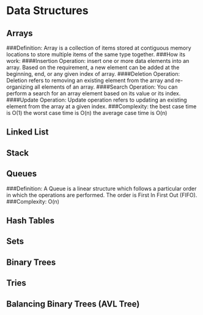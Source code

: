 # Data Structures

## Arrays
###Definition:
Array is a collection of items stored at contiguous memory locations to
store multiple items of the same type together.
###How its work:
####Insertion Operation:
insert one or more data elements into an array. Based on the requirement, a new element can be added at the beginning, end, or any given index of array.
####Deletion Operation:
Deletion refers to removing an existing element from the array and re-organizing all elements of an array.
####Search Operation:
You can perform a search for an array element based on its value or its index.
####Update Operation:
Update operation refers to updating an existing element from the array at a given index.
###Complexity:
the best case time is O(1)
the worst case time is O(n)
the average case time is O(n)

## Linked List

## Stack 

## Queues
###Definition:
A Queue is a linear structure which follows a particular order in which the operations are performed. The order is First In First Out (FIFO). 
###Complexity:
O(n)

## Hash Tables 

## Sets 

## Binary Trees 

## Tries

## Balancing Binary Trees (AVL Tree)
